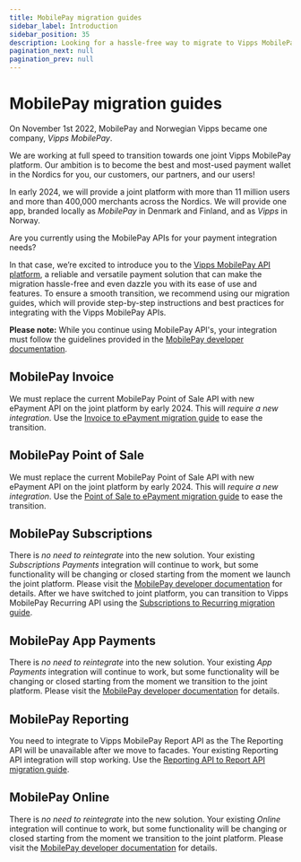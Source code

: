```yaml
---
title: MobilePay migration guides
sidebar_label: Introduction
sidebar_position: 35
description: Looking for a hassle-free way to migrate to Vipps MobilePay? Our comprehensive migration guide has got you covered. With easy-to-follow instructions and dedicated support, migrating should be hassle-free. Embrace the future of payments with Vipps MobilePay.
pagination_next: null
pagination_prev: null
---
```


# MobilePay migration guides

On November 1st 2022, MobilePay and Norwegian Vipps became one company, *Vipps MobilePay*.

We are working at full speed to transition towards one joint Vipps MobilePay platform.
Our ambition is to become the best and most-used payment wallet in the Nordics for you, our customers, our partners, and our users!

In early 2024, we will provide a joint platform with more than 11 million users and more than 400,000 merchants across the Nordics.
We will provide one app, branded locally as *MobilePay* in Denmark and Finland, and as *Vipps* in Norway.

Are you currently using the MobilePay APIs for your payment integration needs?

In that case, we’re excited to introduce you to the [Vipps MobilePay API platform](https://developer.vippsmobilepay.com/docs/APIs/),
a reliable and versatile payment solution that can make the migration hassle-free and even dazzle you with its ease of use and features.
To ensure a smooth transition, we recommend using our migration guides, which will provide step-by-step instructions and best practices for integrating with the Vipps MobilePay APIs.

**Please note:** While you continue using MobilePay API's, your integration must follow the guidelines
provided in the [MobilePay developer documentation](https://developer.mobilepay.dk/).

## MobilePay Invoice

We must replace the current MobilePay Point of Sale API with new ePayment API on the joint platform by early 2024. This will *require a new integration*. Use the [Invoice to ePayment migration guide](invoice.md) to ease the transition.

## MobilePay Point of Sale

We must replace the current MobilePay Point of Sale API with new ePayment API on the joint platform by early 2024. This will *require a new integration*. Use the [Point of Sale to ePayment migration guide](pos.md) to ease the transition.

## MobilePay Subscriptions

There is *no need to reintegrate* into the new solution. Your existing *Subscriptions Payments* integration will continue to work, but some functionality will be changing or closed starting from the moment we launch the joint platform.
Please visit the [MobilePay developer documentation](https://developer.mobilepay.dk/docs/subscriptions/transition-to-one-platform) for details.
After we have switched to joint platform, you can transition to Vipps MobilePay Recurring API using the
[Subscriptions to Recurring migration guide](subscriptions.md).

## MobilePay App Payments

There is *no need to reintegrate* into the new solution. Your existing *App Payments* integration will continue to work, but some functionality will be changing or closed starting from the moment we transition to the joint platform.
Please visit the [MobilePay developer documentation](https://developer.mobilepay.dk/docs/app-payments/transition-to-one-platform) for details.


## MobilePay Reporting 
You need to integrate to Vipps MobilePay Report API as the The Reporting API will be unavailable after we move to facades. Your existing Reporting API integration will stop working.  Use the [Reporting API to Report API migration guide](reporting.md).

## MobilePay Online

There is *no need to reintegrate* into the new solution. Your existing *Online* integration will continue to work, but some functionality will be changing or closed starting from the moment we transition to the joint platform.
Please visit the [MobilePay developer documentation](https://developer.mobilepay.dk/docs/online/transition-to-one-platform) for details.
